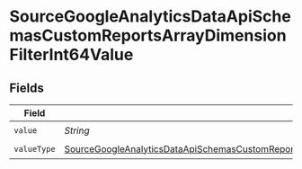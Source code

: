 # SourceGoogleAnalyticsDataApiSchemasCustomReportsArrayDimensionFilterInt64Value


## Fields

| Field                                                                                                                                                                                                                                                     | Type                                                                                                                                                                                                                                                      | Required                                                                                                                                                                                                                                                  | Description                                                                                                                                                                                                                                               |
| --------------------------------------------------------------------------------------------------------------------------------------------------------------------------------------------------------------------------------------------------------- | --------------------------------------------------------------------------------------------------------------------------------------------------------------------------------------------------------------------------------------------------------- | --------------------------------------------------------------------------------------------------------------------------------------------------------------------------------------------------------------------------------------------------------- | --------------------------------------------------------------------------------------------------------------------------------------------------------------------------------------------------------------------------------------------------------- |
| `value`                                                                                                                                                                                                                                                   | *String*                                                                                                                                                                                                                                                  | :heavy_check_mark:                                                                                                                                                                                                                                        | N/A                                                                                                                                                                                                                                                       |
| `valueType`                                                                                                                                                                                                                                               | [SourceGoogleAnalyticsDataApiSchemasCustomReportsArrayDimensionFilterDimensionsFilter2ExpressionsFilterValueType](../../models/shared/SourceGoogleAnalyticsDataApiSchemasCustomReportsArrayDimensionFilterDimensionsFilter2ExpressionsFilterValueType.md) | :heavy_check_mark:                                                                                                                                                                                                                                        | N/A                                                                                                                                                                                                                                                       |